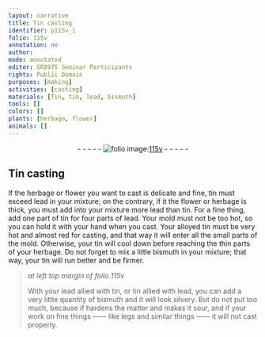```yaml
---
layout: narrative
title: Tin casting
identifier: p115v_1
folio: 115v
annotation: no
author:
mode: annotated
editor: GR8975 Seminar Participants
rights: Public Domain
purposes: [making]
activities: [casting]
materials: [Tin, tin, lead, bismuth]
tools: []
colors: []
plants: [herbage, flower]
animals: []
---
```


 <div class="folio" align="center">- - - - - <a href="http://gallica.bnf.fr/ark:/12148/btv1b10500001g/f236.image" target="_blank"><img src="https://cu-mkp.github.io/GR8975-edition/assets/photo-icon.png" alt="folio image: " style="display:inline-block; margin-bottom:-3px;"/>115v</a> - - - - - </div>  <span class="activity"></span> 

## <span class="material">Tin</span> casting

 
If the <span class="plant">herbage</span> or <span class="plant">flower</span> you want to cast is delicate and fine, <span class="material">tin</span> must exceed <span class="material">lead</span> in your mixture; on the contrary, if it the <span class="plant">flower</span> or herbage is thick, you must add into your mixture more <span class="material">lead</span> than <span class="material">tin</span>. For a fine thing, add one part of <span class="material">tin</span> for four parts of <span class="material">lead</span>. Your mold must not be too hot, so you can hold it with your hand when you cast. Your alloyed <span class="material">tin</span> must be very hot and almost red for casting, and that way it will enter all the small parts of the mold. Otherwise, your <span class="material">tin</span> will cool down before reaching the thin parts of your <span class="plant">herbage</span>. Do not forget to mix a little <span class="material">bismuth</span> in your mixture; that way, your <span class="material">tin</span> will run better and be firmer.
 
> *at left top margin of folio 115v*
> 
> With your <span class="material">lead</span> allied with <span class="material">tin</span>, or <span class="material">tin</span> allied with <span class="material">lead</span>, you can add a very little quantity of <span class="material">bismuth</span> and it will look silvery. But do not put too much, because if hardens the matter and makes it sour, and if your work on fine things —— like legs and similar things —— it will not cast properly.
 